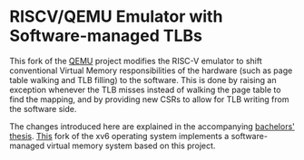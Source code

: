 # RISCV/QEMU Emulator with Software-managed TLBs

This fork of the [QEMU](https://github.com/qemu/qemu) project modifies the RISC-V emulator to shift conventional Virtual Memory responsibilities of the hardware (such as page table walking and TLB filling) to the software. This is done by raising an exception whenever the TLB misses instead of walking the page table to find the mapping, and by providing new CSRs to allow for TLB writing from the software side.

The changes introduced here are explained in the accompanying [bachelors' thesis](https://github.com/Meidimax99/bachelors_thesis). [This](https://github.com/Meidimax99/xv6-riscv-softtlb) fork of the xv6 operating system implements a software-managed virtual memory system based on this project.
